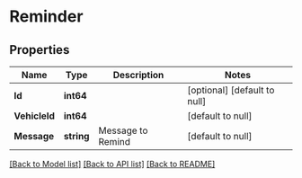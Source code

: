 # Reminder

## Properties
Name | Type | Description | Notes
------------ | ------------- | ------------- | -------------
**Id** | **int64** |  | [optional] [default to null]
**VehicleId** | **int64** |  | [default to null]
**Message** | **string** | Message to Remind | [default to null]

[[Back to Model list]](../README.md#documentation-for-models) [[Back to API list]](../README.md#documentation-for-api-endpoints) [[Back to README]](../README.md)


